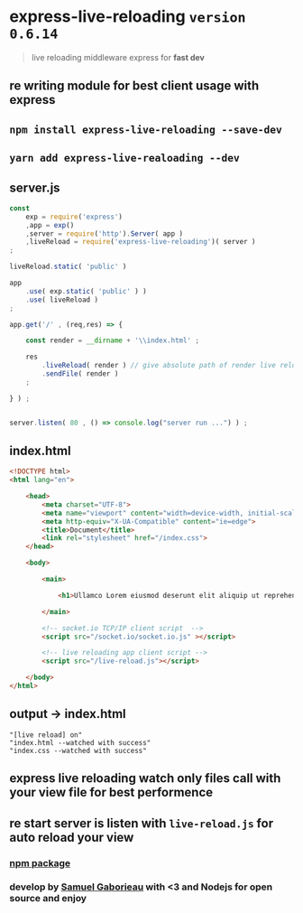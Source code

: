 # express-live-reloading `version 0.6.14`

> live reloading middleware express for **fast dev**

## re writing module for best client usage with express

## ```npm install express-live-reloading --save-dev```


## ```yarn add express-live-realoading --dev```

## server.js

```javascript
const
    exp = require('express')
    ,app = exp()
    ,server = require('http').Server( app )
    ,liveReload = require('express-live-reloading')( server )
;

liveReload.static( 'public' )

app
    .use( exp.static( 'public' ) )
    .use( liveReload )
;

app.get('/' , (req,res) => {

    const render = __dirname + '\\index.html' ;

    res
        .liveReload( render ) // give absolute path of render live reload
        .sendFile( render )
    ;

} ) ;


server.listen( 80 , () => console.log("server run ...") ) ;

```

## index.html
```html
<!DOCTYPE html>
<html lang="en">

    <head>
        <meta charset="UTF-8">
        <meta name="viewport" content="width=device-width, initial-scale=1.0">
        <meta http-equiv="X-UA-Compatible" content="ie=edge">
        <title>Document</title>
        <link rel="stylesheet" href="/index.css">
    </head>

    <body>

        <main>

            <h1>Ullamco Lorem eiusmod deserunt elit aliquip ut reprehenderit.</h1>

        </main>

        <!-- socket.io TCP/IP client script  -->
        <script src="/socket.io/socket.io.js" ></script>

        <!-- live reloading app client script -->
        <script src="/live-reload.js"></script>

    </body>
</html>
```

## output -> index.html
```
"[live reload] on"
"index.html --watched with success"
"index.css --watched with success"
```

## express live reloading watch only files call with your view file for best performence
## re start server is listen with `live-reload.js` for auto reload your view

### [npm package](https://www.npmjs.com/package/express-live-reloading)

### develop by [Samuel Gaborieau](https://orivoir.github.io/profil-reactjs/) with **<3** and **Nodejs** for **open source** and **enjoy**